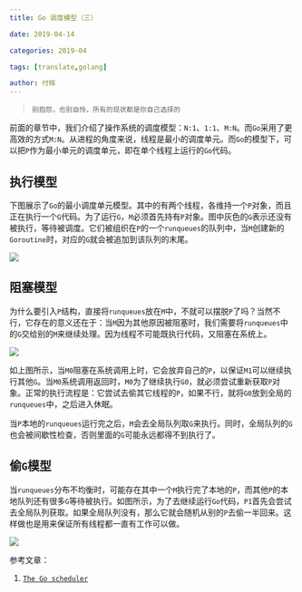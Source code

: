 ```yaml
---
title: Go 调度模型（三）

date: 2019-04-14

categories: 2019-04

tags: [translate,golang]

author: 付辉
---
```


> `别抱怨，也别自怜，所有的现状都是你自己选择的`

前面的章节中，我们介绍了操作系统的调度模型：`N:1`、`1:1`、`M:N`。而`Go`采用了更高效的方式`M:N`。从进程的角度来说，线程是最小的调度单元。而`Go`的模型下，可以把`P`作为最小单元的调度单元，即在单个线程上运行的`Go`代码。

## 执行模型

下图展示了`Go`的最小调度单元模型。其中的有两个线程，各维持一个`P`对象，而且正在执行一个`G`代码。为了运行`G`，`M`必须首先持有`P`对象。图中灰色的`G`表示还没有被执行，等待被调度。它们被组织在`P`的一个`runqueues`的队列中，当`M`创建新的`Goroutine`时，对应的`G`就会被追加到该队列的末尾。

![](http://morsmachine.dk/in-motion.jpg)

## 阻塞模型

为什么要引入`P`结构，直接将`runqueues`放在`M`中，不就可以摆脱`P`了吗？当然不行，它存在的意义还在于：当`M`因为其他原因被阻塞时，我们需要将`runqueues`中的`G`交给别的`M`来继续处理。因为线程不可能既执行代码，又阻塞在系统上。

![](https://i.loli.net/2019/04/14/5cb34717549c3.jpg)

如上图所示，当`M0`阻塞在系统调用上时，它会放弃自己的`P`，以保证`M1`可以继续执行其他`G`。当`M0`系统调用返回时，`M0`为了继续执行`G0`，就必须尝试重新获取`P`对象。正常的执行流程是：它尝试去偷其它线程的`P`，如果不行，就将`G0`放到全局的`runqueues`中，之后进入休眠。

当`P`本地的`runqueues`运行完之后，`M`会去全局队列取`G`来执行。同时，全局队列的`G`也会被间歇性检查，否则里面的`G`可能永远都得不到执行了。

## 偷`G`模型

当`runqueues`分布不均衡时，可能存在其中一个`M`执行完了本地的`P`，而其他`P`的本地队列还有很多`G`等待被执行。如图所示，为了去继续运行`Go`代码，`P1`首先会尝试去全局队列获取。如果全局队列没有，那么它就会随机从别的`P`去偷一半回来。这样做也是用来保证所有线程都一直有工作可以做。

![](https://i.loli.net/2019/04/14/5cb34b150acc2.jpg)

参考文章：

1. [`The Go scheduler`](http://morsmachine.dk/go-scheduler) 
